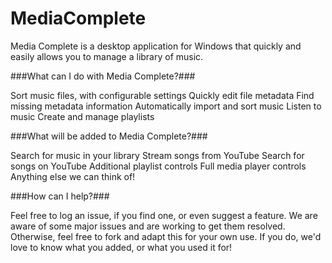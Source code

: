 # MediaComplete #

Media Complete is a desktop application for Windows that quickly and easily allows you to manage a library of music.


###What can I do with Media Complete?###

Sort music files, with configurable settings
Quickly edit file metadata
Find missing metadata information
Automatically import and sort music
Listen to music
Create and manage playlists

###What will be added to Media Complete?###

Search for music in your library
Stream songs from YouTube
Search for songs on YouTube
Additional playlist controls
Full media player controls
Anything else we can think of!


###How can I help?###

Feel free to log an issue, if you find one, or even suggest a feature. We are aware of some major issues and are working to get them resolved. 
Otherwise, feel free to fork and adapt this for your own use. If you do, we'd love to know what you added, or what you used it for! 
